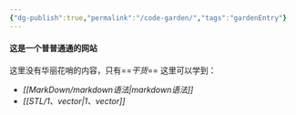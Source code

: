 ```yaml
---
{"dg-publish":true,"permalink":"/code-garden/","tags":"gardenEntry"}
---
```



#### 这是一个普普通通的网站
这里没有华丽花哨的内容，只有==*干货*==
这里可以学到：

- *[[MarkDown/markdown语法\|markdown语法]]*
- *[[STL/1、vector\|1、vector]]* 
